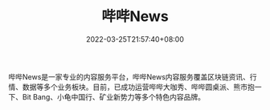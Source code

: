 ﻿---
weight: 
title: "哔哔News"
description: "哔哔News是一家专业的内容服务平台，哔哔News内容服务覆盖区块链资讯、行情、数据等多个业务板块"
date: 2022-03-25T21:57:40+08:00
lastmod: 2022-03-25T16:45:40+08:00
draft: false
authors: ["Metabd"]
featuredImage: "bibinews.png"
link: ""
tags: ["元宇宙资讯","哔哔News"]
categories: ["navigation"]
navigation: ["元宇宙资讯"]
lightgallery: true
toc: true
pinned: false
recommend: false
recommend1: false
---
哔哔News是一家专业的内容服务平台，哔哔News内容服务覆盖区块链资讯、行情、数据等多个业务板块。目前，已成功运营哔哔大咖秀、哔哔圆桌派、熊市抱一下、Bit Bang、小龟中国行、矿业新势力等多个特色内容品牌。

